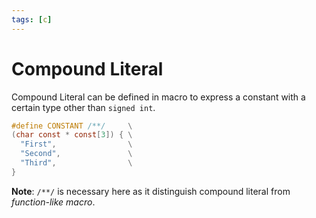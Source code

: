 ```yaml
---
tags: [c]
---
```


# Compound Literal

Compound Literal can be defined in macro to express a constant with a certain
type other than `signed int`.

```c
#define CONSTANT /**/     \
(char const * const[3]) { \
  "First",                \
  "Second",               \
  "Third",                \
}
```

**Note**: `/**/` is necessary here as it distinguish compound literal from
*function-like macro*.
